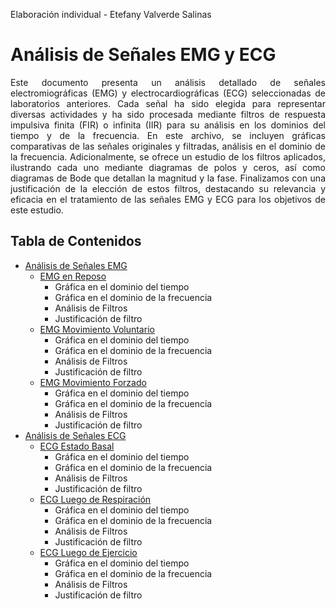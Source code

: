 Elaboración individual - Etefany Valverde Salinas 

# Análisis de Señales EMG y ECG

<div align="justify">

Este documento presenta un análisis detallado de señales electromiográficas (EMG) y electrocardiográficas (ECG) seleccionadas de laboratorios anteriores. Cada señal ha sido elegida para representar diversas actividades y ha sido procesada mediante filtros de respuesta impulsiva finita (FIR) o infinita (IIR) para su análisis en los dominios del tiempo y de la frecuencia. En este archivo, se incluyen gráficas comparativas de las señales originales y filtradas, análisis en el dominio de la frecuencia. Adicionalmente, se ofrece un estudio de los filtros aplicados, ilustrando cada uno mediante diagramas de polos y ceros, así como diagramas de Bode que detallan la magnitud y la fase. Finalizamos con una justificación de la elección de estos filtros, destacando su relevancia y eficacia en el tratamiento de las señales EMG y ECG para los objetivos de este estudio.

</div>


## Tabla de Contenidos
- [Análisis de Señales EMG](#análisis-de-señales-emg)
  - [EMG en Reposo](#emg-en-reposo)
      - Gráfica en el dominio del tiempo
      - Gráfica en el dominio de la frecuencia
      - Análisis de Filtros
      - Justificación de filtro
  - [EMG Movimiento Voluntario](#emg-movimiento-voluntario)
      - Gráfica en el dominio del tiempo
      - Gráfica en el dominio de la frecuencia
      - Análisis de Filtros
      - Justificación de filtro
  - [EMG Movimiento Forzado](#emg-movimiento-forzado)
      - Gráfica en el dominio del tiempo
      - Gráfica en el dominio de la frecuencia
      - Análisis de Filtros
      - Justificación de filtro
- [Análisis de Señales ECG](#análisis-de-señales-ecg)
  - [ECG Estado Basal](#ecg-estado-basal)
      - Gráfica en el dominio del tiempo
      - Gráfica en el dominio de la frecuencia
      - Análisis de Filtros
      - Justificación de filtro
  - [ECG Luego de Respiración](#ecg-luego-de-respiración)
      - Gráfica en el dominio del tiempo
      - Gráfica en el dominio de la frecuencia
      - Análisis de Filtros
      - Justificación de filtro
  - [ECG Luego de Ejercicio](#ecg-luego-de-ejercicio)
      - Gráfica en el dominio del tiempo
      - Gráfica en el dominio de la frecuencia
      - Análisis de Filtros
      - Justificación de filtro
